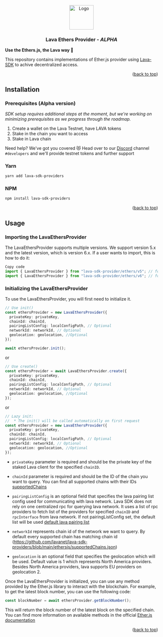 <a name="readme-top"></a>

<!-- PROJECT LOGO -->
<br />
<div align="center">
  <img src="https://user-images.githubusercontent.com/2770565/223762290-44afc792-8ad4-4dbb-b2c2-532780d6c5de.png" alt="Logo" width="80" height="80">
  <h3 align="center">Lava Ethers Provider - <i>ALPHA</i></h3>
  </p>
</div>

<b>Use the Ethers.js, the Lava way 🌋</b>

This repository contains implementations of Ether.js provider using [Lava-SDK](https://github.com/lavanet/lava-sdk) to achive decentralized access.

<!-- Prerequisites -->

<p align="right">(<a href="#readme-top">back to top</a>)</p>

<!-- Installation -->

## Installation

### Prerequisites (Alpha version)

_SDK setup requires additional steps at the moment, but we're working on minimizing prerequisites as we progress through the roadmap._

1. Create a wallet on the Lava Testnet, have LAVA tokens
1. Stake in the chain you want to access
1. Stake in Lava chain

Need help? We've got you covered 😻 Head over to our [Discord](https://discord.gg/5VcqgwMmkA) channel `#developers` and we'll provide testnet tokens and further support

### Yarn

```bash
yarn add lava-sdk-providers
```

### NPM

```bash
npm install lava-sdk-providers
```

<p align="right">(<a href="#readme-top">back to top</a>)</p>

<!-- USAGE EXAMPLES -->

## Usage

### Importing the LavaEthersProvider

The LavaEthersProvider supports multiple versions. We support version 5.x and the latest version, which is version 6.x. If a user wants to import, this is how to do it:

```typescript
Copy code
import { LavaEthersProvider } from "lava-sdk-provider/ethers/v5"; // for version 5
import { LavaEthersProvider } from "lava-sdk-provider/ethers/v6"; // for version 6
```

### Initializing the LavaEthersProvider

To use the LavaEthersProvider, you will first need to initialize it.

```typescript
// Use init()
const ethersProvider = new LavaEthersProvider({
  privateKey: privateKey,
  chainId: chainId,
  pairingListConfig: localConfigPath, // Optional
  networkId: networkId, // Optional
  geolocation: geolocation, //Optional
});

await ethersProvider.init();
```

or 

```typescript
// Use create()
const ethersProvider = await LavaEthersProvider.create({
  privateKey: privateKey,
  chainId: chainId,
  pairingListConfig: localConfigPath, // Optional
  networkId: networkId, // Optional
  geolocation: geolocation, //Optional
});
```

or 

```typescript
// Lazy init: 
//  * The init() will be called automatically on first request
const ethersProvider = new LavaEthersProvider({
  privateKey: privateKey,
  chainId: chainId,
  pairingListConfig: localConfigPath, // Optional
  networkId: networkId, // Optional
  geolocation: geolocation, //Optional
});
```

- `privateKey` parameter is required and should be the private key of the staked Lava client for the specified `chainID`.

- `chainId` parameter is required and should be the ID of the chain you want to query. You can find all supported chains with their IDs [supportedChains](https://github.com/lavanet/lava-sdk-providers/blob/main/ethersjs/supportedChains.json)

- `pairingListConfig` is an optional field that specifies the lava pairing list config used for communicating with lava network. Lava SDK does not rely on one centralized rpc for querying lava network. It uses a list of rpc providers to fetch list of the providers for specified `chainID` and `rpcInterface` from lava network. If not pairingListConfig set, the default list will be used [default lava pairing list](https://github.com/lavanet/lava-providers/blob/main/pairingList.json)

- `networkId` represents chain id of the network we want to query. By default every supported chain has matching chain id (https://github.com/lavanet/lava-sdk-providers/blob/main/ethersjs/supportedChains.json)

- `geolocation` is an optional field that specifies the geolocation which will be used. Default value is 1 which represents North America providers. Besides North America providers, lava supports EU providers on geolocation 2.

Once the LavaEthersProvider is initialized, you can use any method provided by the Ether.js library to interact with the blockchain. For example, to get the latest block number, you can use the following code:

```typescript
const blockNumber = await ethersProvider.getBlockNumber();
```

This will return the block number of the latest block on the specified chain. You can find more information on available methods in the official [Ether.js documentation](https://docs.ethers.org/v5/)

<p align="right">(<a href="#readme-top">back to top</a>)</p>
